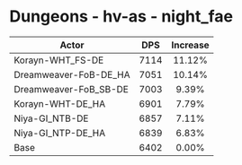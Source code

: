 # Dungeons - hv-as - night_fae
| Actor | DPS | Increase |
|---|:---:|:---:|
|Korayn-WHT_FS-DE|7114|11.12%|
|Dreamweaver-FoB-DE_HA|7051|10.14%|
|Dreamweaver-FoB_SB-DE|7003|9.39%|
|Korayn-WHT-DE_HA|6901|7.79%|
|Niya-GI_NTB-DE|6857|7.11%|
|Niya-GI_NTP-DE_HA|6839|6.83%|
|Base|6402|0.00%|
